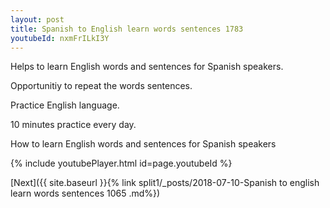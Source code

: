 ```yaml
---
layout: post
title: Spanish to English learn words sentences 1783 
youtubeId: nxmFrILkI3Y
---
```

 
 
Helps to learn English words and sentences for Spanish speakers.

Opportunitiy to repeat the words sentences. 

Practice English language. 
 
10 minutes practice every day. 
 
How to learn English words and sentences for Spanish speakers 
 
{% include youtubePlayer.html id=page.youtubeId %}
 
 
[Next]({{ site.baseurl }}{% link  split1/_posts/2018-07-10-Spanish to english learn words sentences 1065 .md%})
 
